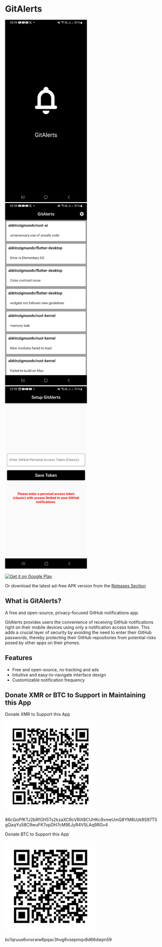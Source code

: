 # GitAlerts

<img src="screenshots/screenshot1.png" alt="Screenshot 1" width="270" height="602"><img src="screenshots/screenshot2.png" alt="Screenshot 2" width="270" height="602"><img src="screenshots/screenshot3.png" alt="Screenshot 3" width="270" height="602">

[<img src="https://play.google.com/intl/en_us/badges/static/images/badges/en_badge_web_generic.png"
     alt="Get it on Google Play"
     height="93">](https://play.google.com/store/apps/details?id=io.github.aldrinzigmundv.gitalerts)

Or download the latest ad-free APK version from the [Releases Section](https://github.com/aldrinzigmundv/gitalerts/releases/latest)

## What is GitAlerts?

A free and open-source, privacy-focused GitHub notifications app.

GitAlerts provides users the convenience of receiving GitHub notifications right on their mobile devices using only a notification access token. This adds a crucial layer of security by avoiding the need to enter their GitHub passwords, thereby protecting their GitHub repositories from potential risks posed by other apps on their phones.

## Features
* Free and open-source, no tracking and ads
* Intuitive and easy-to-navigate interface design
* Customizable notification frequency

## Donate XMR or BTC to Support in Maintaining this App

Donate XMR to Support this App

<img src="assets/images/monero.png" alt="XMR Wallet QR Code" width="300" height="300">

86cQoPfKTJ2bRfGH5Ts2kzaXCRcVRiX8CUHKc9xmeUmQ8YM8Uzk9S97T5gQaqYu58C9wuFK7opDH7cM9EJyR4V5LAq9RGv4

Donate BTC to Support this App

<img src="assets/images/bitcoin.png" alt="BTC Wallet QR Code" width="300" height="300">

bc1qruus6vnxrww6pqac3hvg6vsepmqv8d66dwjm59
